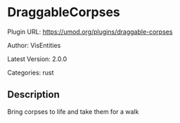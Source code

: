 # DraggableCorpses

Plugin URL: https://umod.org/plugins/draggable-corpses

Author: VisEntities

Latest Version: 2.0.0

Categories: rust

## Description

Bring corpses to life and take them for a walk
